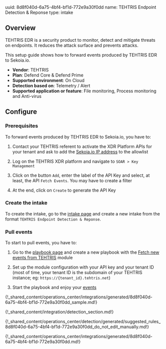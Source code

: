 uuid: 8d8f040d-6a75-4bf4-bf1d-772e9a30f0dd
name: TEHTRIS Endpoint Detection & Reponse
type: intake

## Overview

TEHTRIS EDR is a security product to monitor, detect and mitigate threats on endpoints. It reduces the attack surface and prevents attacks.

This setup guide shows how to forward events produced by TEHTRIS EDR to Sekoia.io.

- **Vendor**: TEHTRIS
- **Plan**: Defend Core & Defend Prime
- **Supported environment**: On Cloud 
- **Detection based on**: Telemetry / Alert
- **Supported application or feature**: File monitoring, Process monitoring and Anti-virus


## Configure

### Prerequisites

To forward events produced by TEHTRIS EDR to Sekoia.io, you have to:

1. Contact your TEHTRIS referent to activate the XDR Platform APIs for your tenant and ask to add the [Sekoia.io IP address](https://api.sekoia.io/outgoing-ips) to the allowlist

2. Log on the TEHTRIS XDR platform and navigate to `SOAR > Key Management`

3. Click on the button `Add`, enter the label of the API Key and select, at least, the API `Fetch Events`. You may have to create a filter

4. At the end, click on `Create` to generate the API Key

### Create the intake

To create the intake, go to the [intake page](https://app.sekoia.io/operations/intakes) and create a new intake from the format `TEHTRIS Endpoint Detection & Reponse`.

### Pull events

To start to pull events, you have to:

1. Go to the [playbook page](https://app.sekoia.io/operations/playbooks) and create a new playbook with the [Fetch new events from TEHTRIS](../../../automate/library/tehtris.md#fetch-new-events-from-tehtris) module

2. Set up the module configuration with your API key and your tenant ID (most of time, your tenant ID is the subdomain of your TEHTRIS instance; eg: `https://{tenant_id}.tehtris.net`)

3. Start the playbook and enjoy your [events](https://app.sekoia.io/operations/events)

{!_shared_content/operations_center/integrations/generated/8d8f040d-6a75-4bf4-bf1d-772e9a30f0dd_sample.md!}

{!_shared_content/integration/detection_section.md!}

{!_shared_content/operations_center/detection/generated/suggested_rules_8d8f040d-6a75-4bf4-bf1d-772e9a30f0dd_do_not_edit_manually.md!}

{!_shared_content/operations_center/integrations/generated/8d8f040d-6a75-4bf4-bf1d-772e9a30f0dd.md!}